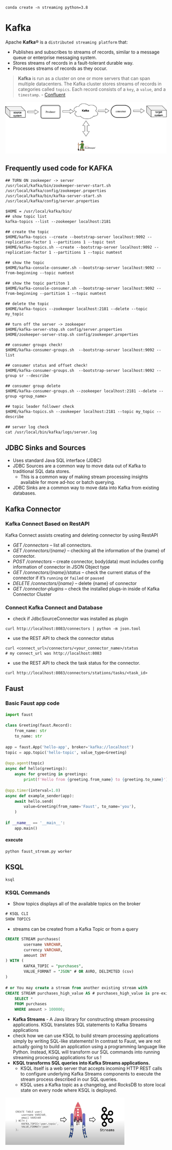 ```shell
conda create -n streaming python=3.8 
```
# Kafka

Apache **Kafka**® is a `distributed streaming platform` that:

- Publishes and subscribes to streams of records, similar to a message queue or enterprise messaging system.
- Stores streams of records in a fault-tolerant durable way.
- Processes streams of records as they occur.

> **Kafka** is run as a cluster on one or more servers that can span multiple datacenters. The Kafka cluster stores streams of records in categories called `topics`. Each record consists of a `key`, a `value`, and a `timestamp`. - [Confluent](https://docs.confluent.io/5.5.1/kafka/introduction.html)

![Kafka](image/kafka_diagram.png)
## Frequently used code for KAFKA
```shell
## TURN ON zookeeper -> server
/usr/local/kafka/bin/zookeeper-server-start.sh /usr/local/kafka/config/zookeeper.properties
/usr/local/kafka/bin/kafka-server-start.sh /usr/local/kafka/config/server.properties

$HOME = /usr/local/kafka/bin/
## show topic list
kafka-topics --list --zookeeper localhost:2181

## create the topic
$HOME/kafka-topics --create --bootstrap-server localhost:9092 --replication-factor 1 --partitions 1 --topic test
$HOME/kafka-topics.sh --create --bootstrap-server localhost:9092 --replication-factor 1 --partitions 1 --topic numtest

## show the topic
$HOME/kafka-console-consumer.sh --bootstrap-server localhost:9092 --from-beginning --topic numtest

## show the topic partiton 1
$HOME/kafka-console-consumer.sh --bootstrap-server localhost:9092 --from-beginning --partition 1 --topic numtest

## delete the topic
$HOME/kafka-topics --zookeeper localhost:2181 --delete --topic my_topic

## turn off the server -> zookeeper
$HOME/kafka-server-stop.sh config/server.properties
$HOME/zookeeper-server-stop.sh config/zookeeper.properties

## consumer groups check!
$HOME/kafka-consumer-groups.sh  --bootstrap-server localhost:9092 --list

## consumer status and offset check!
$HOME/kafka-consumer-groups.sh  --bootstrap-server localhost:9092 --group sr --describe

## consumer group delete
$HOME/kafka-consumer-groups.sh --zookeeper localhost:2181 --delete --group <group_name>

## topic leader follower check 
$HOME/kafka-topics.sh --zookeeper localhost:2181 --topic my_topic --describe

## server log check
cat /usr/local/bin/kafka/logs/server.log
```

## JDBC Sinks and Sources
  - Uses standard Java SQL interface (JDBC)
  - JDBC Sources are a common way to move data out of Kafka to traditional SQL data stores.
      - This is a common way of making stream processing insights available for more ad-hoc or batch querying.
  - JDBC Sinks are a common way to move data into Kafka from existing databases.

## Kafka Connector
### Kafka Connect Based on RestAPI
Kafka Connect assists creating and deleting connector by using RestAPI

- *GET /connectors* – list all connectors.
- *GET /connectors/{name}* – checking all the information of the {name} of connector.
- *POST /connectors* – create connector, body(data) must includes config information of connector in JSON Object type
- *GET /connectors/{name}/status* – check the current status of the connector if it’s `running` or `failed` or `paused`
- *DELETE /connectors/{name}* – delete {name} of connector
- *GET /connector-plugins –* check the installed plugs-in inside of Kafka Connector Cluster

### Connect Kafka Connect and Database
* check if JdbcSourceConnector was installed as plugin
```shell
curl http://localhost:8083/connectors | python -m json.tool
```
* use the REST API to check the connector status
```shell
curl <connect_url>/connectors/<your_connector_name>/status
# my connect_url was http://localhost:8083  
```

* use the REST API to check the task status for the connector.
```shell
curl http://localhost:8083/connectors/stations/tasks/<task_id>
```
## Faust
### Basic Faust app code
```python
import faust

class Greeting(faust.Record):
    from_name: str
    to_name: str

app = faust.App('hello-app', broker='kafka://localhost')
topic = app.topic('hello-topic', value_type=Greeting)

@app.agent(topic)
async def hello(greetings):
    async for greeting in greetings:
        print(f'Hello from {greeting.from_name} to {greeting.to_name}')

@app.timer(interval=1.0)
async def example_sender(app):
    await hello.send(
        value=Greeting(from_name='Faust', to_name='you'),
    )

if __name__ == '__main__':
    app.main()
```
#### execute
```shell
python faust_stream.py worker
```

## KSQL
```shell
ksql
```

### KSQL Commands
* Show topics displays all of the available topics on the broker
```sql
# KSQL CLI
SHOW TOPICS 
```

* streams can be created from a Kafka Topic or from a query
```sql
CREATE STREAM purchases(
		username VARCHAR, 
		currency VARCHAR, 
		amount INT
) WITH (
		KAFKA_TOPIC = "purchases", 
		VALUE_FORMAT = "JSON" # OR AVRO, DELIMITED (csv)
)

# or You may create a stream from another existing stream with
CREATE STREAM purchases_high_value AS # purchases_high_value is pre-existing stream
	SELECT * 
	FROM purchases
	WHERE amount > 100000; 
```

- **Kafka Streams** - A Java library for constructing stream processing applications. KSQL translates SQL statements to Kafka Streams applications
- check how we can use KSQL to build stream processing applications simply by writing SQL-like statements! In contrast to Faust, we are not actually going to build an application using a programming language like Python. Instead, KSQL will transform our SQL commands into running streaming processing applications for us !
- **KSQL transforms SQL queries into Kafka Streams applications.**
    - KSQL itself is a web server that accepts incoming HTTP REST calls to configure underlying Kafka Streams components to execute the stream process described in our SQL queries.
    - KSQL uses a Kafka topic as a changelog, and RocksDB to store local state on every node where KSQL is deployed.

![KSQL](image/ksql.png)